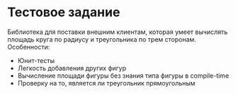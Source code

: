 # Тестовое задание

Библиотека для поставки внешним клиентам, которая умеет вычислять площадь круга по радиусу и треугольника по трем сторонам. \
Особенности:
- Юнит-тесты
- Легкость добавления других фигур
- Вычисление площади фигуры без знания типа фигуры в compile-time
- Проверку на то, является ли треугольник прямоугольным

